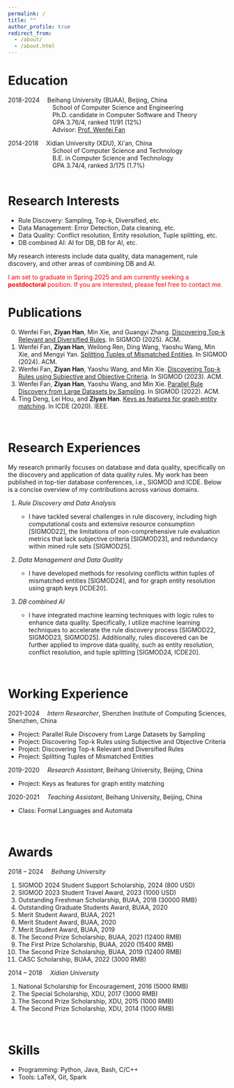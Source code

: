 ```yaml
---
permalink: /
title: ""
author_profile: true
redirect_from: 
  - /about/
  - /about.html
---
```



Education
=======
2018-2024&#8195; Beihang University (BUAA), Beijing, China  
&#8195;&#8195;&#8195;&#8195;&#8195;&#8195;&#8195; School of Computer Science and Engineering  
&#8195;&#8195;&#8195;&#8195;&#8195;&#8195;&#8195; Ph.D. candidate in Computer Software and Theory  
&#8195;&#8195;&#8195;&#8195;&#8195;&#8195;&#8195; GPA 3.76/4, ranked 11/91 (12%)  
&#8195;&#8195;&#8195;&#8195;&#8195;&#8195;&#8195; Advisor: [Prof. Wenfei Fan](https://homepages.inf.ed.ac.uk/wenfei/)

2014-2018&#8195; Xidian University (XDU), Xi'an, China  
&#8195;&#8195;&#8195;&#8195;&#8195;&#8195;&#8195; School of Computer Science and Technology  
&#8195;&#8195;&#8195;&#8195;&#8195;&#8195;&#8195; B.E. in Computer Science and Technology  
&#8195;&#8195;&#8195;&#8195;&#8195;&#8195;&#8195; GPA 3.74/4, ranked 3/175 (1.7%)  
<br>

Research Interests
=======
- Rule Discovery: Sampling, Top-k, Diversified, etc.  
- Data Management: Error Detection, Data cleaning, etc.  
- Data Quality: Conflict resolution, Entity resolution, Tuple splitting, etc.  
- DB combined AI: AI for DB, DB for AI, etc.

My research interests include data quality, data management, rule discovery, and other areas of combining DB and AI.

<font color=red>
  I am set to graduate in Spring 2025 and am currently seeking a <strong>postdoctoral</strong> position. If you are interested, please feel free to contact me.  
</font>
<br>

Publications
=======
<!-- (*Note: In papers 2-5, all authors are sorted by alphabetic order*.)  -->
0. Wenfei Fan, **Ziyan Han**, Min Xie, and Guangyi Zhang. [Discovering Top-k Relevant and Diversified Rules](https://philo-vanguard.github.io/files/papers/Rule-Discovery-Top-k-Diversified-SIGMOD25.pdf). In SIGMOD (2025). ACM.  
0. Wenfei Fan, **Ziyan Han**, Weilong Ren, Ding Wang, Yaoshu Wang, Min Xie, and Mengyi Yan. [Splitting Tuples of Mismatched Entities](https://philo-vanguard.github.io/files/papers/Tuple-Splitting-SIGMOD24.pdf). In SIGMOD (2024). ACM.  
0. Wenfei Fan, **Ziyan Han**, Yaoshu Wang, and Min Xie. [Discovering Top-k Rules using Subjective and Objective Criteria](https://philo-vanguard.github.io/files/papers/Rule-Discovery-Top-k-SIGMOD23.pdf). In SIGMOD (2023). ACM.  
0. Wenfei Fan, **Ziyan Han**, Yaoshu Wang, and Min Xie. [Parallel Rule Discovery from Large Datasets by Sampling](https://philo-vanguard.github.io/files/papers/Rule-Discovery-Sampling-SIGMOD22.pdf). In SIGMOD (2022). ACM.  
0. Ting Deng, Lei Hou, and **Ziyan Han**. [Keys as features for graph entity matching](https://philo-vanguard.github.io/files/papers/GMKs-ICDE20.pdf). In ICDE (2020). IEEE.  
<!-- {: reversed="reversed"}  -->
<br>


Research Experiences
=======
My research primarily focuses on database and data quality, specifically on the discovery and application of data quality rules. My work has been published in top-tier database conferences, i.e., SIGMOD and ICDE. Below is a concise overview of my contributions across various domains.

1. _Rule Discovery and Data Analysis_
    - I have tackled several challenges in rule discovery, including high computational costs and extensive resource consumption [SIGMOD22], the limitations of non-comprehensive rule
evaluation metrics that lack subjective criteria [SIGMOD23], and redundancy within mined rule sets [SIGMOD25].

2. _Data Management and Data Quality_
    - I have developed methods for resolving conflicts within tuples of mismatched entities [SIGMOD24], and for graph entity resolution using graph keys [ICDE20].

3. _DB combined AI_
    - I have integrated machine learning techniques with logic rules to enhance data quality. Specifically, I utilize machine learning techniques to accelerate the rule discovery process [SIGMOD22, SIGMOD23, SIGMOD25]. Additionally, rules discovered can be further applied to improve data quality, such as entity resolution, conflict resolution, and tuple splitting [SIGMOD24, ICDE20].
<br>

Working Experience
=======
2021-2024&#8195; _Intern Researcher_, Shenzhen Institute of Computing Sciences, Shenzhen, China
-	Project: Parallel Rule Discovery from Large Datasets by Sampling
-	Project: Discovering Top-k Rules using Subjective and Objective Criteria
-	Project: Discovering Top-k Relevant and Diversified Rules
-	Project: Splitting Tuples of Mismatched Entities

2019-2020&#8195; _Research Assistant_, Beihang University, Beijing, China
-	Project: Keys as features for graph entity matching

2020-2021&#8195; _Teaching Assistant_, Beihang University, Beijing, China
-	Class: Formal Languages and Automata  
<br>


Awards
=======
2018 – 2024&#8195; _Beihang University_  
1. SIGMOD 2024 Student Support Scholarship, 2024 (800 USD)  
2. SIGMOD 2023 Student Travel Award, 2023 (1000 USD)  
3. Outstanding Freshman Scholarship, BUAA, 2018 (30000 RMB)  
4. Outstanding Graduate Students Award, BUAA, 2020  
5. Merit Student Award, BUAA, 2021  
6. Merit Student Award, BUAA, 2020  
7. Merit Student Award, BUAA, 2019  
8. The Second Prize Scholarship, BUAA, 2021 (12400 RMB)  
9. The First Prize Scholarship, BUAA, 2020 (15400 RMB)  
10. The Second Prize Scholarship, BUAA, 2019 (12400 RMB)  
11. CASC Scholarship, BUAA, 2022 (3000 RMB)  

2014 – 2018&#8195; _Xidian University_  
1. National Scholarship for Encouragement, 2016 (5000 RMB)  
2. The Special Scholarship, XDU, 2017 (3000 RMB)  
3. The Second Prize Scholarship, XDU, 2015 (1000 RMB)  
4. The Second Prize Scholarship, XDU, 2014 (1000 RMB)  
<br>


Skills
=======
- Programming: Python, Java, Bash, C/C++
- Tools: LaTeX, Git, Spark
<br>

<br><br>
<script type="text/javascript" id="clustrmaps" src="//clustrmaps.com/map_v2.js?d=ls50NVz93mcWW_X1T4un9xvvAWFvOB9qaEtKqyMyrI0&cl=ffffff&w=a"></script>

